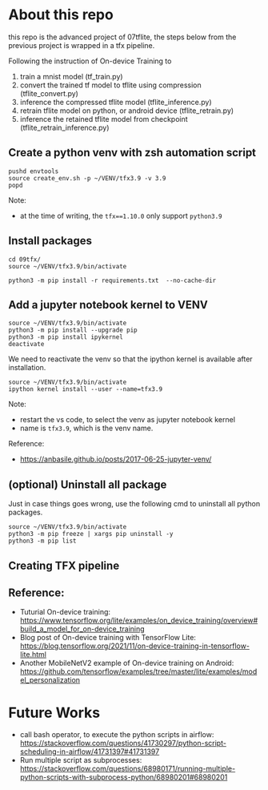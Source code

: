 # About this repo

this repo is the advanced project of 07tflite, the steps below from the previous project is wrapped in a tfx pipeline.

Following the instruction of On-device Training to 
1. train a mnist model (tf_train.py)
2. convert the trained tf model to tflite using compression (tflite_convert.py)
3. inference the compressed tflite model (tflite_inference.py)
4. retrain tflite model on python, or android device (tflite_retrain.py)
5. inference the retained tflite model from checkpoint (tflite_retrain_inference.py)


## Create a python venv with zsh automation script
```console
pushd envtools
source create_env.sh -p ~/VENV/tfx3.9 -v 3.9
popd
```
Note: 
* at the time of writing, the `tfx==1.10.0` only support `python3.9`

## Install packages
```console
cd 09tfx/
source ~/VENV/tfx3.9/bin/activate

python3 -m pip install -r requirements.txt  --no-cache-dir 
```

## Add a jupyter notebook kernel to VENV
```console
source ~/VENV/tfx3.9/bin/activate
python3 -m pip install --upgrade pip
python3 -m pip install ipykernel
deactivate
```

We need to reactivate the venv so that the ipython kernel is available after installation.
```
source ~/VENV/tfx3.9/bin/activate
ipython kernel install --user --name=tfx3.9
```
Note: 
* restart the vs code, to select the venv as jupyter notebook kernel
* name is `tfx3.9`, which is the venv name.

Reference:
* https://anbasile.github.io/posts/2017-06-25-jupyter-venv/

## (optional) Uninstall all package
Just in case things goes wrong, use the following cmd to uninstall all python packages.
```console
source ~/VENV/tfx3.9/bin/activate
python3 -m pip freeze | xargs pip uninstall -y
python3 -m pip list
```

## Creating TFX pipeline




## Reference:
* Tuturial On-device training: https://www.tensorflow.org/lite/examples/on_device_training/overview#build_a_model_for_on-device_training
* Blog post of On-device training with TensorFlow Lite: https://blog.tensorflow.org/2021/11/on-device-training-in-tensorflow-lite.html
* Another MobileNetV2 example of On-device training on Android: https://github.com/tensorflow/examples/tree/master/lite/examples/model_personalization


# Future Works

* call bash operator, to execute the python scripts in airflow: https://stackoverflow.com/questions/41730297/python-script-scheduling-in-airflow/41731397#41731397
* Run multiple script as subprocesses: https://stackoverflow.com/questions/68980171/running-multiple-python-scripts-with-subprocess-python/68980201#68980201 


